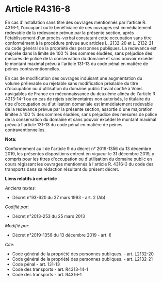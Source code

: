 # Article R4316-8

En cas d'installation sans titre des ouvrages mentionnés par l'article R. 4316-1, l'occupant ou le bénéficiaire de ces
ouvrages est immédiatement redevable de la redevance prévue par la présente section, après l'établissement d'un procès-verbal
constatant cette occupation sans titre conformément à la procédure prévue aux articles L. 2132-20 et L. 2132-21 du code
général de la propriété des personnes publiques. La redevance est majorée dans la limite de 100 % des sommes éludées, sans
préjudice des mesures de police de la conservation du domaine et sans pouvoir excéder le montant maximal prévu à l'article
131-13 du code pénal en matière de peines contraventionnelles. 

En cas de modification des ouvrages induisant une augmentation du volume prélevable ou rejetable sans modification préalable
du titre d'occupation ou d'utilisation du domaine public fluvial confié à Voies navigables de France en méconnaissance du
deuxième alinéa de l'article R. 4313-14-1 ou en cas de rejets sédimentaires non autorisés, le titulaire du titre d'occupation
ou d'utilisation domaniale est immédiatement redevable de la redevance prévue par la présente section, assortie d'une
majoration limitée à 100 % des sommes éludées, sans préjudice des mesures de police de la conservation du domaine et sans
pouvoir excéder le montant maximal prévu à l'article 131-13 du code pénal en matière de peines contraventionnelles.

**Nota:**

Conformément au I de l'article 9 du décret n° 2019-1356 du 13 décembre 2019, les présentes dispositions entrent en vigueur le
31 décembre 2019, y compris pour les titres d'occupation ou d'utilisation du domaine public en cours régissant les ouvrages
mentionnés à l'article R. 4316-3 du code des transports dans sa rédaction résultant du présent décret.

**Liens relatifs à cet article**

_Anciens textes_:

  - Décret n°93-620 du 27 mars 1993 - art. 2 (Ab)

_Codifié par_:

  - Décret n°2013-253 du 25 mars 2013

_Modifié par_:

  - Décret n°2019-1356 du 13 décembre 2019 - art. 6

_Cite_:

  - Code général de la propriété des personnes publiques. - art. L2132-20
  - Code général de la propriété des personnes publiques. - art. L2132-21
  - Code pénal - art. 131-13
  - Code des transports - art. R4313-14-1
  - Code des transports - art. R4316-1
